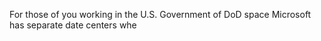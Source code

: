 For those of you working in the U.S. Government of DoD space Microsoft has separate date centers whe
<!--stackedit_data:
eyJoaXN0b3J5IjpbLTE4NzA5Njg5NDEsODk2MzMzNDg5XX0=
-->